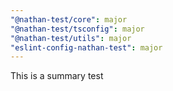 ```yaml
---
"@nathan-test/core": major
"@nathan-test/tsconfig": major
"@nathan-test/utils": major
"eslint-config-nathan-test": major
---
```


This is a summary test
